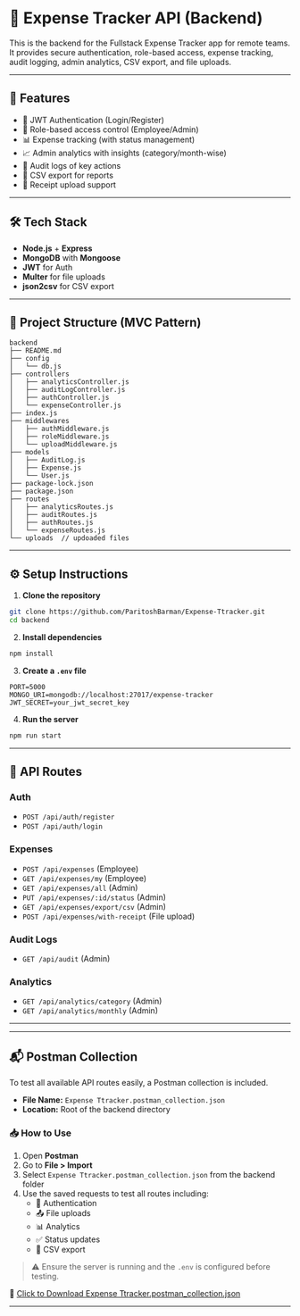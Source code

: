 
# 💼 Expense Tracker API (Backend)

This is the backend for the Fullstack Expense Tracker app for remote teams. It provides secure authentication, role-based access, expense tracking, audit logging, admin analytics, CSV export, and file uploads.

---

## 🚀 Features

- 🔐 JWT Authentication (Login/Register)
- 👥 Role-based access control (Employee/Admin)
- 📊 Expense tracking (with status management)
- 📈 Admin analytics with insights (category/month-wise)
- 📝 Audit logs of key actions
- 🧾 CSV export for reports
- 📁 Receipt upload support
<!-- - 🐳 Docker-ready (optional) -->

---

## 🛠 Tech Stack

- **Node.js** + **Express**
- **MongoDB** with **Mongoose**
- **JWT** for Auth
- **Multer** for file uploads
- **json2csv** for CSV export

---

## 📁 Project Structure (MVC Pattern)

```
backend
├── README.md
├── config
│   └── db.js
├── controllers
│   ├── analyticsController.js
│   ├── auditLogController.js 
│   ├── authController.js     
│   └── expenseController.js  
├── index.js
├── middlewares
│   ├── authMiddleware.js
│   ├── roleMiddleware.js
│   └── uploadMiddleware.js
├── models
│   ├── AuditLog.js
│   ├── Expense.js
│   └── User.js
├── package-lock.json
├── package.json
├── routes
│   ├── analyticsRoutes.js
│   ├── auditRoutes.js
│   ├── authRoutes.js
│   └── expenseRoutes.js
└── uploads  // updoaded files
```

---

## ⚙️ Setup Instructions

1. **Clone the repository**
```bash
git clone https://github.com/ParitoshBarman/Expense-Ttracker.git
cd backend
```

2. **Install dependencies**
```bash
npm install
```

3. **Create a `.env` file**
```
PORT=5000
MONGO_URI=mongodb://localhost:27017/expense-tracker
JWT_SECRET=your_jwt_secret_key
```

4. **Run the server**
```bash
npm run start
```

---

## 🔐 API Routes

### Auth
- `POST /api/auth/register`
- `POST /api/auth/login`

### Expenses
- `POST /api/expenses` (Employee)
- `GET /api/expenses/my` (Employee)
- `GET /api/expenses/all` (Admin)
- `PUT /api/expenses/:id/status` (Admin)
- `GET /api/expenses/export/csv` (Admin)
- `POST /api/expenses/with-receipt` (File upload)

### Audit Logs
- `GET /api/audit` (Admin)

### Analytics
- `GET /api/analytics/category` (Admin)
- `GET /api/analytics/monthly` (Admin)

---



---

## 📬 Postman Collection

To test all available API routes easily, a Postman collection is included.

- **File Name:** `Expense Ttracker.postman_collection.json`
- **Location:** Root of the backend directory

### 📥 How to Use

1. Open **Postman**
2. Go to **File > Import**
3. Select `Expense Ttracker.postman_collection.json` from the backend folder
4. Use the saved requests to test all routes including:
   - 🔐 Authentication
   - 📤 File uploads
   - 📊 Analytics
   - ✅ Status updates
   - 📁 CSV export

> ⚠️ Ensure the server is running and the `.env` is configured before testing.

📎 [Click to Download Expense Ttracker.postman_collection.json](./Expense%20Ttracker.postman_collection.json)

---
